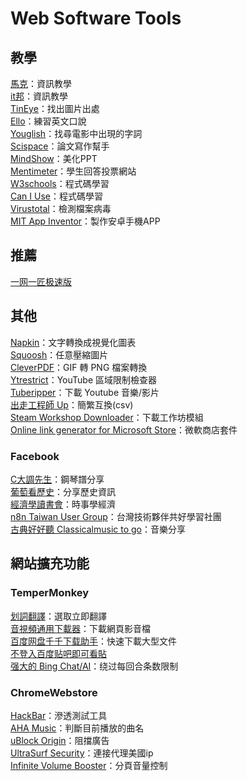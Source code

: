 # **Web Software Tools**

## **教學**

[馬克](https://zfly9.blogspot.com/)：資訊教學  
[it邦](https://ithelp.ithome.com.tw/)：資訊教學  
[TinEye](https://tineye.com/)：找出圖片出處  
[Ello](https://www.elllo.org/index.htm)：練習英文口說  
[Youglish](https://youglish.com/chinese)：找尋電影中出現的字詞  
[Scispace](https://typeset.io/)：論文寫作幫手  
[MindShow](https://mindshow.fun/#/home)：美化PPT  
[Mentimeter](https://www.mentimeter.com/)：學生回答投票網站  
[W3schools](https://www.w3schools.com/)：程式碼學習  
[Can I Use](https://caniuse.com/)：程式碼學習  
[Virustotal](https://www.virustotal.com/gui/home/upload)：檢測檔案病毒  
[MIT App Inventor](https://appinventor.mit.edu/)：製作安卓手機APP

## **推薦**

[一网一匠极速版](https://ywyj.cn/)

## **其他**

[Napkin](https://app.napkin.ai/page)：文字轉換成視覺化圖表  
[Squoosh](https://squoosh.app/)：任意壓縮圖片  
[CleverPDF](https://www.cleverpdf.com/zh-tw/gif-to-png)：GIF 轉 PNG 檔案轉換  
[Ytrestrict](https://polsy.org.uk/stuff/ytrestrict.cgi)：YouTube 區域限制檢查器  
[Tuberipper](https://tuberipper.com/36/save/mp3)：下載 Youtube 音樂/影片  
[出走工程師 Up](https://txtconv.arpuli.com/)：簡繁互換(csv)  
[Steam Workshop Downloader](https://ggntw.com/steam)：下載工作坊模組  
[Online link generator for Microsoft Store](https://store.rg-adguard.net/)：微軟商店套件

### Facebook

[C大調先生](https://www.facebook.com/C%E5%A4%A7%E8%AA%BF%E5%85%88%E7%94%9F-105769564112444)：鋼琴譜分享  
[葡萄看歷史](https://www.facebook.com/%E8%91%A1%E8%90%84%E7%9C%8B%E6%AD%B7%E5%8F%B2-1502197973383495)：分享歷史資訊  
[經濟學讀書會](https://www.facebook.com/groups/1311464825536597)：時事學經濟  
[n8n Taiwan User Group](https://www.facebook.com/groups/n8ngroups/)：台灣技術夥伴共好學習社團  
[古典好好聽 Classicalmusic to go](https://www.facebook.com/taiwanclassicalmusic)：音樂分享

## **網站擴充功能**

### TemperMonkey

[划詞翻譯](https://greasyfork.org/zh-TW/scripts/433805-%E5%88%92%E8%AF%8D%E7%BF%BB%E8%AF%91)：選取立即翻譯  
[音視頻通用下載器](https://greasyfork.org/zh-TW/scripts/382057-%E9%9F%B3%E8%A7%86%E9%A2%91%E9%80%9A%E7%94%A8%E4%B8%8B%E8%BD%BD%E5%99%A8)：下載網頁影音檔  
[百度网盘千千下载助手](https://greasyfork.org/zh-TW/scripts/463171-%E7%99%BE%E5%BA%A6%E7%BD%91%E7%9B%98%E5%8D%83%E5%8D%83%E4%B8%8B%E8%BD%BD%E5%8A%A9%E6%89%8B)：快速下載大型文件  
[不登入百度贴吧即可看貼](https://greasyfork.org/zh-TW/scripts/371161-baidu-tieba-no-login)  
[强大的 Bing Chat/AI](https://greasyfork.org/zh-CN/scripts/461220-powerful-bing-chat-ai)：绕过每回合条数限制

### ChromeWebstore

[HackBar](https://chrome-stats.com/d/ginpbkfigcoaokgflihfhhmglmbchinc)：滲透測試工具  
[AHA Music](https://chrome.google.com/webstore/detail/aha-music-song-finder-for/dpacanjfikmhoddligfbehkpomnbgblf)：判斷目前播放的曲名  
[uBlock Origin](https://chrome.google.com/webstore/detail/ublock-origin/cjpalhdlnbpafiamejdnhcphjbkeiagm)：阻擋廣告  
[UltraSurf Security](https://chrome.google.com/webstore/detail/ultrasurf-security-privac/mjnbclmflcpookeapghfhapeffmpodij?hl=zh-TW)：連接代理美國ip  
[Infinite Volume Booster](https://chrome.google.com/webstore/detail/infinite-volume-booster/nipbnfmgpgcabijookcnoienpfodnmhc/related?utm_source=ext_app_menu)：分頁音量控制
